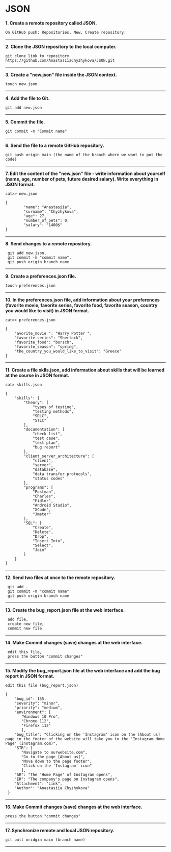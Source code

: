 # JSON



**1. Create a remote repository called JSON.**

 `On GitHub push: Repositories, New, Create repository.`
 
 
 ---
 
 
**2. Clone the JSON repository to the local computer.**  

 `git clone link to repository https://github.com/AnastasiiaChyzhykova/JSON.git`
 
 
 ---
 
 
**3. Create a "new.json" file inside the JSON context.**    

`touch new.json`


---


**4. Add the file to Git.**     

 `git add new.json`
 
 
---


**5. Commit the file.**

 `git commit -m "Commit name"`
 
 
 ---
 
 
**6. Send the file to a remote GitHub repository.**    

 `git push origin main (the name of the branch where we want to put the code)`
 
 
 ---
 
 
**7. Edit the content of the "new.json" file - write information about yourself (name, age, number of pets, future desired salary). Write everything in JSON format.**  

  `cat>> new.json`  

```
{
        "name": "Anastasiia",
        "surname": "Chyzhykova",
        "age": 27,
        "number_of_pets": 0,
        "salary": "1400$"
}
```


---


**8. Send changes to a remote repository.** 

```
 git add new.json,
 git commit -m "commit name",
 git push origin branch name
 ```
 
---


**9. Create a preferences.json file.**

 `touch preferences.json`
 
 
---


**10. In the preferences.json file, add information about your preferences (favorite movie, favorite series, favorite food, favorite season, country you would like to visit) in JSON format.**

 `cat>> preferences.json`

```
{
	"avorite_movie ": "Harry Potter ",
	"favorite_series": "Sherlock",
	"favorite_food": "borsch",
	"favorite_season": "spring",
	"the_country_you_would_like_to_visit": "Greece"
}
```
	
	
---
	
	
**11. Create a file sklls.json, add information about skills that will be learned at the course in JSON format.**

 `cat> skills.json`

```
{
    "skills": {
        "theory": [
            "types of testing",
            "testing methods",
            "SDLC",
            "STLC"
        ],
        "documentation": [
            "check list",
            "test case",
            "test plan",
            "bug report"
        ],
        "client_server_architecture": [
            "client",
            "server",
            "database",
            "data transfer protocols",
            "status codes"
        ],
        "programs": [
            "Postman",
            "Charles",
            "Fidler",
            "Android Studio",
            "XCode",
            "Jmeter"
        ],
        "SQL": [
            "Create",
            "Delete",
            "Drop",
            "Insert Into",
            "Select",
            "Join"
        ]
    }
}
```


---


**12. Send two files at once to the remote repository.**

```
 git add .
 git commit -m "commit name"
 git push origin branch name
 ```
 
 
 ---
 
 
**13. Create the bug_report.json file at the web interface.**

```
 add file,
 create new file,
 commit new file
 ```
 
 
 ---
 
 
**14. Make Commit changes (save) changes at the web interface.**

```
 edit this file,
 press the button "commit changes"
```
 
 
 ---
 
 
**15. Modify the bug_report.json file at the web interface and add the bug report in JSON format.**

`edit this file (bug_report.json)`

```
{
	"bug_id": 155,
	"severity": "minor",
	"priority": "medium",
	"environment": [
	   "Windows 10 Pro",
	   "Chrome 112",
	   "Firefox 112"
	   ],
	"bug_title": "Clicking on the 'Instagram' icon on the [About us] page in the footer of the website will take you to the 'Instagram Home Page' (instagram.com)",
	"STR": [
	   "Navigate to ourwebsite.com",
	   "Go to the page [About us]",
	   "Move down to the page footer",
	   "Click on the 'Instagram' icon"
	   ],
	"AR": "The 'Home Page' of Instagram opens",
	"ER": "The company's page on Instagram opens",
	"Attachment": "Link",
	"Author": "Anastasiia Chyzhykova"
 }
 ```
 
 
 ---
 
 
**16. Make Commit changes (save) changes at the web interface.**

 `press the button "commit changes"`
 
 
 ---
 
 
**17. Synchronize remote and local JSON repository.**

 `git pull oridgin main (branch name)`
 
 
 ---
